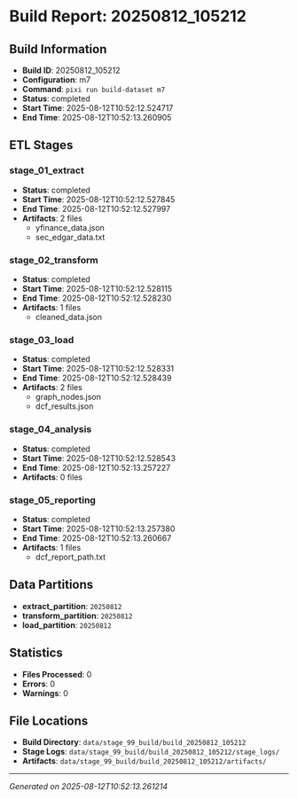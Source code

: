 # Build Report: 20250812_105212

## Build Information

- **Build ID**: 20250812_105212
- **Configuration**: m7
- **Command**: `pixi run build-dataset m7`
- **Status**: completed
- **Start Time**: 2025-08-12T10:52:12.524717
- **End Time**: 2025-08-12T10:52:13.260905

## ETL Stages

### stage_01_extract

- **Status**: completed
- **Start Time**: 2025-08-12T10:52:12.527845
- **End Time**: 2025-08-12T10:52:12.527997
- **Artifacts**: 2 files
  - yfinance_data.json
  - sec_edgar_data.txt

### stage_02_transform

- **Status**: completed
- **Start Time**: 2025-08-12T10:52:12.528115
- **End Time**: 2025-08-12T10:52:12.528230
- **Artifacts**: 1 files
  - cleaned_data.json

### stage_03_load

- **Status**: completed
- **Start Time**: 2025-08-12T10:52:12.528331
- **End Time**: 2025-08-12T10:52:12.528439
- **Artifacts**: 2 files
  - graph_nodes.json
  - dcf_results.json

### stage_04_analysis

- **Status**: completed
- **Start Time**: 2025-08-12T10:52:12.528543
- **End Time**: 2025-08-12T10:52:13.257227
- **Artifacts**: 0 files

### stage_05_reporting

- **Status**: completed
- **Start Time**: 2025-08-12T10:52:13.257380
- **End Time**: 2025-08-12T10:52:13.260667
- **Artifacts**: 1 files
  - dcf_report_path.txt

## Data Partitions

- **extract_partition**: `20250812`
- **transform_partition**: `20250812`
- **load_partition**: `20250812`

## Statistics

- **Files Processed**: 0
- **Errors**: 0
- **Warnings**: 0

## File Locations

- **Build Directory**: `data/stage_99_build/build_20250812_105212`
- **Stage Logs**: `data/stage_99_build/build_20250812_105212/stage_logs/`
- **Artifacts**: `data/stage_99_build/build_20250812_105212/artifacts/`

---
*Generated on 2025-08-12T10:52:13.261214*
